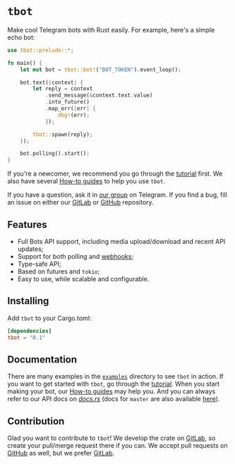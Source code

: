# `tbot`

Make cool Telegram bots with Rust easily. For example, here's a simple echo bot:

```rust
use tbot::prelude::*;

fn main() {
    let mut bot = tbot::bot!("BOT_TOKEN").event_loop();

    bot.text(|context| {
        let reply = context
            .send_message(&context.text.value)
            .into_future()
            .map_err(|err| {
                dbg!(err);
            });

        tbot::spawn(reply);
    });

    bot.polling().start();
}
```

If you're a newcomer, we recommend you go through the [tutorial] first. We also
have several [How-to guides][how-to] to help you use `tbot`.

If you have a question, ask it in [our group] on Telegram. If you find a bug,
fill an issue on either our [GitLab] or [GitHub] repository.

## Features

- Full Bots API support, including media upload/download and recent API
  updates;
- Support for both polling and [webhooks];
- Type-safe API;
- Based on futures and `tokio`;
- Easy to use, while scalable and configurable.

## Installing

Add `tbot` to your Cargo.toml:

```toml
[dependencies]
tbot = "0.1"
```

## Documentation

There are many examples in the [`examples`] directory to see `tbot` in action.
If you want to get started with `tbot`, go through the [tutorial]. When you
start making your bot, our [How-to guides][how-to] may help you. And you can
always refer to our API docs on [*docs.rs*][api-docs] (docs for `master` are
also available [here][master-docs]).

## Contribution

Glad you want to contribute to `tbot`! We develop the crate on [GitLab], so
create your pull/merge request there if you can. We accept pull requests on
[GitHub] as well, but we prefer [GitLab].

[our group]: t.me/tbot_group
[webhooks]: https://gitlab.com/SnejUgal/tbot/wikis/How-to/How-to-use-webhooks
[tutorial]: https://gitlab.com/SnejUgal/tbot/wikis/Tutorial
[how-to]: https://gitlab.com/SnejUgal/tbot/wikis/How-to
[GitLab]: https://gitlab.com/SnejUgal/tbot
[GitHub]: https://github.com/SnejUgal/tbot
[`examples`]: ./examples/
[api-docs]: https://docs.rs/tbot
[master-docs]: https://snejugal.gitlab.io/tbot/tbot/index.html
